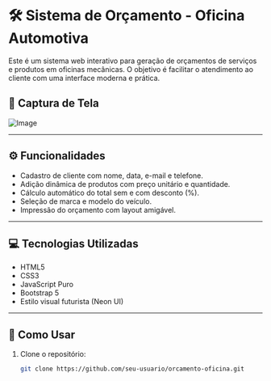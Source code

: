 # 🛠️ Sistema de Orçamento - Oficina Automotiva

Este é um sistema web interativo para geração de orçamentos de serviços e produtos em oficinas mecânicas. O objetivo é facilitar o atendimento ao cliente com uma interface moderna e prática.

## 📸 Captura de Tela

![Image](https://github.com/user-attachments/assets/40851c59-9150-457e-933f-068138cb9524)

---

## ⚙️ Funcionalidades

- Cadastro de cliente com nome, data, e-mail e telefone.
- Adição dinâmica de produtos com preço unitário e quantidade.
- Cálculo automático do total sem e com desconto (%).
- Seleção de marca e modelo do veículo.
- Impressão do orçamento com layout amigável.

---

## 💻 Tecnologias Utilizadas

- HTML5
- CSS3
- JavaScript Puro
- Bootstrap 5
- Estilo visual futurista (Neon UI)

---

## 🚀 Como Usar

1. Clone o repositório:
   ```bash
   git clone https://github.com/seu-usuario/orcamento-oficina.git
